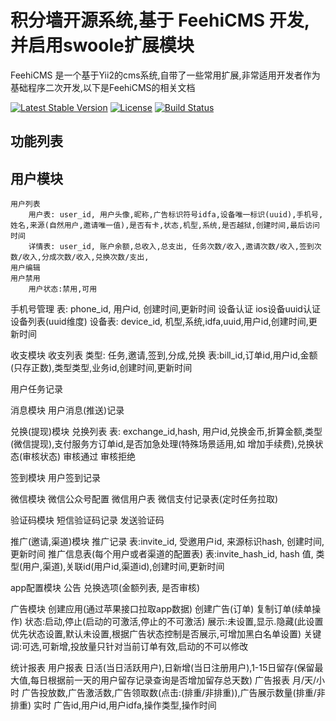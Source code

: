 积分墙开源系统,基于 FeehiCMS 开发,并启用swoole扩展模块
===============================

FeehiCMS 是一个基于Yii2的cms系统,自带了一些常用扩展,非常适用开发者作为基础程序二次开发,以下是FeehiCMS的相关文档

[![Latest Stable Version](https://poser.pugx.org/feehi/cms/v/stable)](https://packagist.org/packages/feehi/cms)
[![License](https://poser.pugx.org/feehi/cms/license)](https://packagist.org/packages/feehi/cms)
[![Build Status](https://www.travis-ci.org/liufee/cms.svg?branch=master)](https://www.travis-ci.org/liufee/cms)


功能列表
-------
用户模块
-------
    用户列表
        用户表: user_id, 用户头像,昵称,广告标识符号idfa,设备唯一标识(uuid),手机号,姓名,来源(自然用户,邀请唯一值),是否有卡,状态,机型,系统,是否越狱,创建时间,最后访问时间
        详情表: user_id, 账户余额,总收入,总支出, 任务次数/收入,邀请次数/收入,签到次数/收入,分成次数/收入,兑换次数/支出,  
    用户编辑
    用户禁用
        用户状态:禁用,可用

手机号管理
    表: phone_id, 用户id, 创建时间,更新时间
设备认证
    ios设备uuid认证
    设备列表(uuid维度)
        设备表: device_id, 机型,系统,idfa,uuid,用户id,创建时间,更新时间

收支模块
    收支列表
        类型: 任务,邀请,签到,分成,兑换
        表:bill_id,订单id,用户id,金额(只存正数),类型类型,业务id,创建时间,更新时间

用户任务记录    

消息模块
    用户消息(推送)记录

兑换(提现)模块
    兑换列表
        表: exchange_id,hash, 用户id,兑换金币,折算金额,类型(微信提现),支付服务方订单id,是否加急处理(特殊场景适用,如 增加手续费),兑换状态(审核状态)
    审核通过
    审核拒绝

签到模块
    用户签到记录

微信模块
    微信公众号配置
    微信用户表
    微信支付记录表(定时任务拉取)

验证码模块
    短信验证码记录
    发送验证码

推广(邀请,渠道)模块
    推广记录
        表:invite_id, 受邀用户id, 来源标识hash, 创建时间,更新时间
    推广信息表(每个用户或者渠道的配置表)
        表:invite_hash_id, hash 值, 类型(用户,渠道),关联id(用户id,渠道id),创建时间,更新时间
    

app配置模块
    公告
    兑换选项(金额列表, 是否审核)

广告模块 
    创建应用(通过苹果接口拉取app数据)
    创建广告(订单)
    复制订单(续单操作)
    状态:启动,停止(启动的可激活,停止的不可激活)
    展示:未设置,显示.隐藏(此设置优先状态设置,默认未设置,根据广告状态控制是否展示,可增加黑白名单设置)
    关键词:可选,可新增,投放量只针对当前订单有效,启动的不可以修改

统计报表
    用户报表
        日活(当日活跃用户),日新增(当日注册用户),1-15日留存(保留最大值,每日根据前一天的用户留存记录查询是否增加留存总天数)
    广告报表
        月/天/小时
            广告投放数,广告激活数,广告领取数(点击:(排重/非排重)),广告展示数量(排重/非排重)
        实时
            广告id,用户id,用户idfa,操作类型,操作时间
